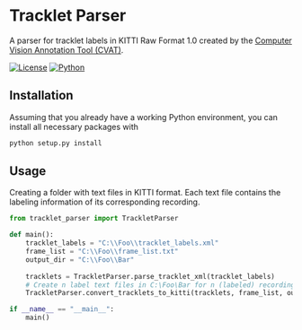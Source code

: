 # Tracklet Parser
A parser for tracklet labels in KITTI Raw Format 1.0 created by the [Computer Vision Annotation Tool (CVAT)](https://github.com/openvinotoolkit/cvat).

[![License](https://img.shields.io/badge/license-MIT-green)](https://github.com/holtvogt/tracklet_parser/blob/master/LICENSE)
[![Python](https://img.shields.io/badge/python-3.9-blue)](https://www.python.org/downloads/)

## Installation
Assuming that you already have a working Python environment, you can install all necessary packages with

```bash
python setup.py install
```

## Usage
Creating a folder with text files in KITTI format. Each text file contains the labeling information of its corresponding recording.

```python
from tracklet_parser import TrackletParser

def main():
    tracklet_labels = "C:\\Foo\\tracklet_labels.xml"
    frame_list = "C:\\Foo\\frame_list.txt"
    output_dir = "C:\\Foo\\Bar"
    
    tracklets = TrackletParser.parse_tracklet_xml(tracklet_labels)
    # Create n label text files in C:\Foo\Bar for n (labeled) recordings
    TrackletParser.convert_tracklets_to_kitti(tracklets, frame_list, output_dir)

if __name__ == "__main__":
    main()
```
